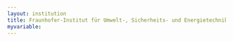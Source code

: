 ```yaml
---
layout: institution
title: Fraunhofer-Institut für Umwelt-, Sicherheits- und Energietechnik
myvariable: 
---
```

